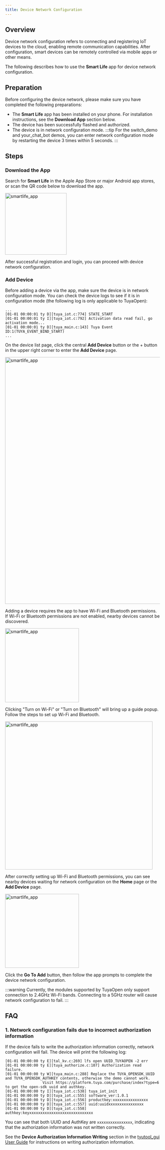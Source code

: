 ```yaml
---
title: Device Network Configuration
---
```


## Overview

Device network configuration refers to connecting and registering IoT devices to the cloud, enabling remote communication capabilities. After configuration, smart devices can be remotely controlled via mobile apps or other means.

The following describes how to use the **Smart Life** app for device network configuration.

## Preparation

Before configuring the device network, please make sure you have completed the following preparations:
 - The **Smart Life** app has been installed on your phone. For installation instructions, see the **Download App** section below.
 - The device has been successfully flashed and authorized.
 - The device is in network configuration mode.
    :::tip
    For the switch_demo and your_chat_bot demos, you can enter network configuration mode by restarting the device 3 times within 5 seconds.
    :::

## Steps

### Download the App

Search for **Smart Life** in the Apple App Store or major Android app stores, or scan the QR code below to download the app.

<img src="https://images.tuyacn.com/fe-static/docs/img/48b9e225-aa49-4e95-9d61-511bb7df27c8.png" alt="smartlife_app" width="200" />

After successful registration and login, you can proceed with device network configuration.

### Add Device

Before adding a device via the app, make sure the device is in network configuration mode. You can check the device logs to see if it is in configuration mode (the following log is only applicable to TuyaOpen):

```
...
[01-01 00:00:01 ty D][tuya_iot.c:774] STATE_START
[01-01 00:00:01 ty I][tuya_iot.c:792] Activation data read fail, go activation mode...
[01-01 00:00:01 ty D][tuya_main.c:143] Tuya Event ID:1(TUYA_EVENT_BIND_START)
...
```

On the device list page, click the central **Add Device** button or the + button in the upper right corner to enter the **Add Device** page.

<img src="https://images.tuyacn.com/fe-static/docs/img/8e8b4e0a-d6e4-4941-a078-717c96baf262.png" alt="smartlife_app" width="800" />

Adding a device requires the app to have Wi-Fi and Bluetooth permissions. If Wi-Fi or Bluetooth permissions are not enabled, nearby devices cannot be discovered.

<img src="https://images.tuyacn.com/fe-static/docs/img/3b8fc40f-2662-435e-a955-301948cb797b.png" alt="smartlife_app" width="240" />

Clicking "Turn on Wi-Fi" or "Turn on Bluetooth" will bring up a guide popup. Follow the steps to set up Wi-Fi and Bluetooth.

<img src="https://images.tuyacn.com/fe-static/docs/img/a6784328-c0d3-45ac-9730-8eabef788b1a.png" alt="smartlife_app" width="480" />

After correctly setting up Wi-Fi and Bluetooth permissions, you can see nearby devices waiting for network configuration on the **Home** page or the **Add Device** page.

<img src="https://images.tuyacn.com/fe-static/docs/img/bc243e3a-32f1-418f-ab07-fd70e68af857.png" alt="smartlife_app" width="240" />

Click the **Go To Add** button, then follow the app prompts to complete the device network configuration.

:::warning
Currently, the modules supported by TuyaOpen only support connection to 2.4GHz Wi-Fi bands. Connecting to a 5GHz router will cause network configuration to fail.
:::

## FAQ

### 1. Network configuration fails due to incorrect authorization information

If the device fails to write the authorization information correctly, network configuration will fail. The device will print the following log:

```
[01-01 00:00:00 ty E][tal_kv.c:269] lfs open UUID_TUYAOPEN -2 err
[01-01 00:00:00 ty E][tuya_authorize.c:107] Authorization read failure.
[01-01 00:00:00 ty W][tuya_main.c:288] Replace the TUYA_OPENSDK_UUID and TUYA_OPENSDK_AUTHKEY contents, otherwise the demo cannot work.
                 Visit https://platform.tuya.com/purchase/index?type=6 to get the open-sdk uuid and authkey.
[01-01 00:00:00 ty I][tuya_iot.c:538] tuya_iot_init
[01-01 00:00:00 ty D][tuya_iot.c:555] software_ver:1.0.1
[01-01 00:00:00 ty D][tuya_iot.c:556] productkey:xxxxxxxxxxxxxxxx
[01-01 00:00:00 ty D][tuya_iot.c:557] uuid:uuidxxxxxxxxxxxxxxxx
[01-01 00:00:00 ty D][tuya_iot.c:558] authkey:keyxxxxxxxxxxxxxxxxxxxxxxxxxxxxx
```

You can see that both UUID and AuthKey are `xxxxxxxxxxxxxxxx`, indicating that the authorization information was not written correctly.

See the **Device Authorization Information Writing** section in the [tyutool_gui User Guide](./tools-tyutool.md#device-authorization-information-writing) for instructions on writing authorization information.
